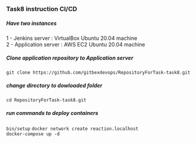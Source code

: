 ### Task8 instruction CI/CD  

##### Have two instances  
1 - Jenkins server : VirtualBox Ubuntu 20.04 machine  
2 - Application server : AWS EC2 Ubuntu 20.04 machine  

##### Clone application repository to Application server  
`git clone https://github.com/gitbexdevops/RepositoryForTask-task8.git`
##### change directory to dowloaded folder   
`cd RepositoryForTask-task8.git`  
##### run commands to deploy containers  
`bin/setup`
`docker network create reaction.localhost`  
`docker-compose up -d`    
